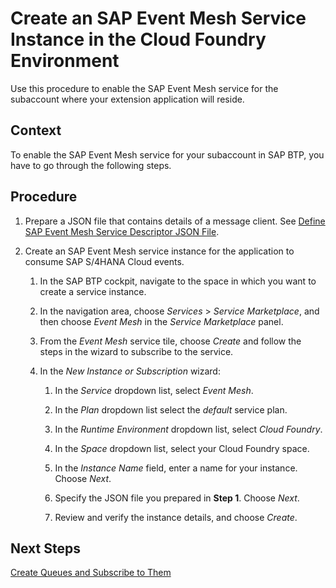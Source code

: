 <!-- loioc2d4d873ab0c41ecb5b4e7ed2b909700 -->

# Create an SAP Event Mesh Service Instance in the Cloud Foundry Environment

Use this procedure to enable the SAP Event Mesh service for the subaccount where your extension application will reside.



## Context

To enable the SAP Event Mesh service for your subaccount in SAP BTP, you have to go through the following steps.



## Procedure

1.  Prepare a JSON file that contains details of a message client. See [Define SAP Event Mesh Service Descriptor JSON File](define-sap-event-mesh-service-descriptor-json-file-5722fc4.md).

2.  Create an SAP Event Mesh service instance for the application to consume SAP S/4HANA Cloud events.

    1.  In the SAP BTP cockpit, navigate to the space in which you want to create a service instance.

    2.  In the navigation area, choose *Services* \> *Service Marketplace*, and then choose *Event Mesh* in the *Service Marketplace* panel.

    3.  From the *Event Mesh* service tile, choose *Create* and follow the steps in the wizard to subscribe to the service.

    4.  In the *New Instance or Subscription* wizard:

        1.  In the *Service* dropdown list, select *Event Mesh*.

        2.  In the *Plan* dropdown list select the *default* service plan.

        3.  In the *Runtime Environment* dropdown list, select *Cloud Foundry*.

        4.  In the *Space* dropdown list, select your Cloud Foundry space.

        5.  In the *Instance Name* field, enter a name for your instance. Choose *Next*.

        6.  Specify the JSON file you prepared in **Step 1**. Choose *Next*.
        7.  Review and verify the instance details, and choose *Create*.





<a name="loioc2d4d873ab0c41ecb5b4e7ed2b909700__postreq_zd4_l15_b4b"/>

## Next Steps

[Create Queues and Subscribe to Them](create-queues-and-subscribe-to-them-e54e609.md)

